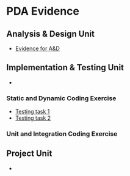 # PDA Evidence

## Analysis & Design Unit
- [Evidence for A&D](./i_and_t/implementation_and_testing_evidence.md)


## Implementation & Testing Unit
-




### Static and Dynamic Coding Exercise
- [Testing task 1](./i_and_t/testing_task_1.md)
- [Testing task 2](./i_and_t/testing_task_2.md)

### Unit and Integration Coding Exercise


## Project Unit
-
